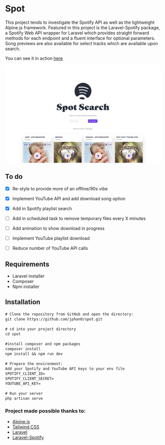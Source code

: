 # Spot

This project tends to investigate the Spotify API as well as the lightweight Alpine.js framework. Featured in this project is the Laravel-Spotify package, a Spotify Web API wrapper for Laravel which provides straight forward methods for each endpoint and a fluent interface for optional parameters. Song previews are also available for select tracks which are available upon search.

You can see it in action [here](https://spot.jphan.info/)

![Screenshot of Spot](https://github.com/jphan0/spot/blob/main/ss.png)

## To do

- [x] Re-style to provide more of an offline/90s vibe
- [x] Implement YouTube API and add download song option
- [x] Add in Spotify playlist search
- [ ] Add in scheduled task to remove temporary files every X minutes
- [ ] Add animation to show download in progress
- [ ] Implement YouTube playlist download
- [ ] Reduce number of YouTube API calls


## Requirements

- Laravel installer
- Composer
- Npm installer

## Installation

```
# Clone the repository from GitHub and open the directory:
git clone https://github.com/jphan0/spot.git

# cd into your project directory
cd spot

#install composer and npm packages
composer install
npm install && npm run dev

# Prepare the environment:
Add your Spotify and YouTube API keys to your env file
SPOTIFY_CLIENT_ID=
SPOTIFY_CLIENT_SECRET=
YOUTUBE_API_KEY= 

# Run your server
php artisan serve

```

### Project made possible thanks to:

- [Alpine.js](https://alpinejs.dev/)
- [Tailwind CSS](https://tailwindcss.com/)
- [Laravel](https://laravel.com/docs/8.x)
- [Laravel-Spotify](https://github.com/aerni/laravel-spotify)

